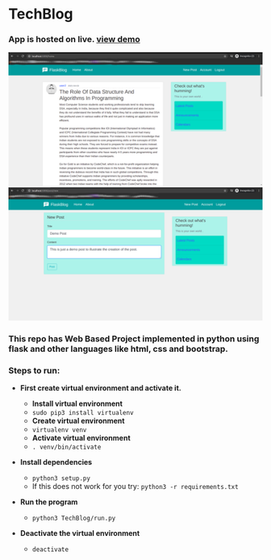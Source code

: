 # TechBlog
### App is hosted on live. [view demo](https://techblog21.herokuapp.com)

![Home](./TechBlog/snaps/Screenshot%20from%202021-04-19%2016-12-51.png?raw=true "Home")
![New Post](./TechBlog/snaps/Screenshot%20from%202021-04-19%2016-13-34.png?raw=true "New Post")

### This repo has Web Based Project implemented in python using flask and other languages like html, css and bootstrap.

### Steps to run:

- **First create virtual environment and activate it.**

  - **Install virtual environment**
  - `sudo pip3 install virtualenv`
  - **Create virtual environment**
  - `virtualenv venv`
  - **Activate virtual environment**
  - `. venv/bin/activate`

- **Install dependencies**

  - `python3 setup.py`
  - If this does not work for you try: `python3 -r requirements.txt`

- **Run the program**
  - `python3 TechBlog/run.py`
  
- **Deactivate the virtual environment**
  - `deactivate`
